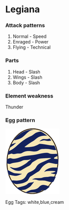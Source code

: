 # Legiana

### Attack patterns
1. Normal - Speed
2. Enraged - Power
3. Flying - Technical

### Parts
1. Head - Slash
2. Wings - Slash
3. Body - Slash

### Element weakness
Thunder 

### Egg pattern
![image info](../assets/legiana.png)

Egg Tags: white,blue,cream